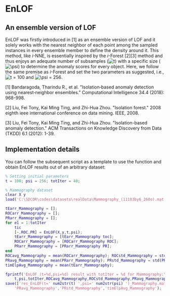 # EnLOF

## An ensemble version of LOF

EnLOF was firstly introduced in [1] as an ensemble version of LOF and it solely works with the nearest neighbor of each point among the sampled instances in every ensemble member to define the density around it. This method, like _i_-NNE, is essentially inspired by the _i_-Forest [2][3] method and thus enjoys an adequate number of subsamples (<img src="https://latex.codecogs.com/svg.image?t" title="t" />) with a specific size (<img src="https://latex.codecogs.com/svg.image?\psi&space;" title="\psi " />) to determine the anomaly scores for every object. Here, we follow the same premise as _i_-Forest and set the two parameters as suggested, i.e., <img src="https://latex.codecogs.com/svg.image?t&space;=&space;100" title="t = 100" /> and <img src="https://latex.codecogs.com/svg.image?\psi&space;=&space;256" title="\psi = 256" />.

[1] Bandaragoda, Tharindu R., et al. "Isolation‐based anomaly detection using nearest‐neighbor ensembles." Computational Intelligence 34.4 (2018): 968-998.

[2] Liu, Fei Tony, Kai Ming Ting, and Zhi-Hua Zhou. "Isolation forest." 2008 eighth ieee international conference on data mining. IEEE, 2008.

[3] Liu, Fei Tony, Kai Ming Ting, and Zhi-Hua Zhou. "Isolation-based anomaly detection." ACM Transactions on Knowledge Discovery from Data (TKDD) 6.1 (2012): 1-39.

## Implementation details

You can follow the subsequent script as a template to use the function and obtain EnLOF results out of an arbitrary dataset:

```matlab
% Setting initial parameters
t = 100; psi = 256; totIter = 40;

% Mammography dataset
clear X y
load('C:\SDCOR\codes\datasets\realData\Mammography_(11183by6_260o).mat');

tEarr_Mammography = [];
ROCarr_Mammography = [];
PRarr_Mammography = [];
for e1 = 1:totIter
    tic
    [~,ROC,PR] = EnLOF(X,y,t,psi);
    tEarr_Mammography = [tEarr_Mammography toc];
    ROCarr_Mammography = [ROCarr_Mammography ROC];
    PRarr_Mammography = [PRarr_Mammography PR];
end
ROCavg_Mammography = mean(ROCarr_Mammography); ROCstd_Mammography = std(ROCarr_Mammography);
PRavg_Mammography = mean(PRarr_Mammography); PRstd_Mammography = std(PRarr_Mammography);
timElpAvg_Mammography = mean(tEarr_Mammography);

fprintf('EnLOF (t=%d,psi=%d) result with totIter = %d for Mammography:\t\tROC = %0.3f+-%0.3f\t\tPR = %0.3f+-%0.3f\t\telpsTime = %0.3f sec\n\n',...
    t,psi,totIter,ROCavg_Mammography,ROCstd_Mammography,PRavg_Mammography,PRstd_Mammography,timElpAvg_Mammography);
save(['res_EnLOF(t=' num2str(t) ',psi=' num2str(psi) ')_Mammography.mat'],'ROCarr_Mammography','PRarr_Mammography','ROCavg_Mammography','ROCstd_Mammography',...
	'PRavg_Mammography','PRstd_Mammography','timElpAvg_Mammography');
```


